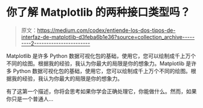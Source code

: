 # 你了解 Matplotlib 的两种接口类型吗？

> 原文：<https://medium.com/codex/entiende-los-dos-tipos-de-interfaz-de-matplotlib-d3feba6b1e36?source=collection_archive---------2----------------------->

Matplotlib 是许多 Python 数据可视化包的基础，使用它，您可以绘制成千上万个不同的绘图。根据我的经验，我认为你最大的局限是你的想象力。Matplotlib 是许多 Python 数据可视化包的基础，使用它，您可以绘制成千上万个不同的绘图。根据我的经验，我认为你最大的局限是你的想象力。

有了这第一个描述，你将会思考如果你学会正确处理它，你能做什么。然而，如果你只是一个普通人…